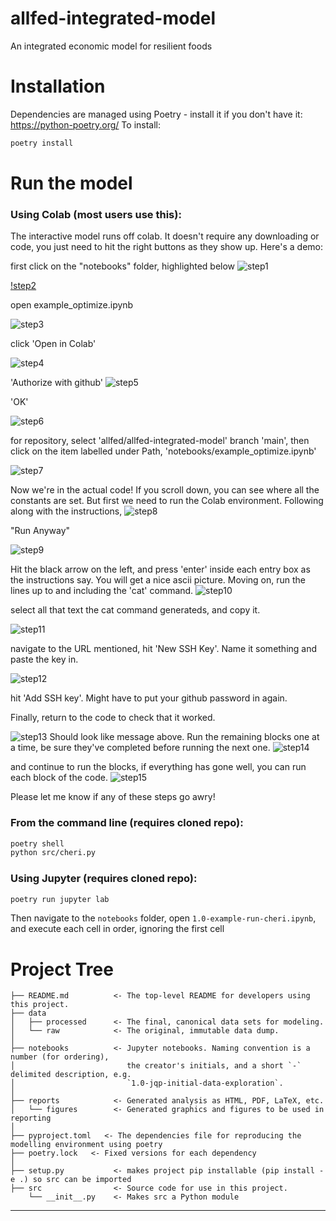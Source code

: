 allfed-integrated-model
==============================

An integrated economic model for resilient foods

# Installation
Dependencies are managed using Poetry - install it if you don't have it: https://python-poetry.org/
To install:
```bash
poetry install
```
# Run the model

### Using Colab (most users use this):
The interactive model runs off colab. It doesn't require any downloading or code, you just need to hit the right buttons as they show up. Here's a demo:

first click on the "notebooks" folder, highlighted below
![step1](http://github.com/allfed/allfed-integrated-model/step1.png)

[!step2](http://github.com/allfed/allfed-integrated-model/step2.png)

open example_optimize.ipynb

![step3](http://github.com/allfed/allfed-integrated-model/step3.png)

click 'Open in Colab'

![step4](http://github.com/allfed/allfed-integrated-model/step4.png)

'Authorize with github'
![step5](http://github.com/allfed/allfed-integrated-model/step5.png)

'OK'

![step6](http://github.com/allfed/allfed-integrated-model/step6.png)

for repository, select 'allfed/allfed-integrated-model' branch 'main', then click on the item labelled under Path, 'notebooks/example_optimize.ipynb'

![step7](http://github.com/allfed/allfed-integrated-model/step7.png)


Now we're in the actual code! If you scroll down, you can see where all the constants are set. But first we need to run the Colab environment. Following along with the instructions,
![step8](http://github.com/allfed/allfed-integrated-model/step8.png)


"Run Anyway"

![step9](http://github.com/allfed/allfed-integrated-model/step9.png)


Hit the black arrow on the left, and press 'enter' inside each entry box as the instructions say.
You will get a nice ascii picture.
Moving on, run the lines up to and including the 'cat' command.
![step10](http://github.com/allfed/allfed-integrated-model/step10.png)

select all that text the cat command generateds, and copy it.

![step11](http://github.com/allfed/allfed-integrated-model/step11.png)

navigate to the URL mentioned, hit 'New SSH Key'. Name it something and paste the key in.

![step12](http://github.com/allfed/allfed-integrated-model/step12.png)


hit 'Add SSH key'. Might have to put your github password in again.

Finally, return to the code to check that it worked.

![step13](http://github.com/allfed/allfed-integrated-model/step13.png)
Should look like message above.
Run the remaining blocks one at a time, be sure they've completed before running the next one.
![step14](http://github.com/allfed/allfed-integrated-model/step14.png)

and continue to run the blocks, if everything has gone well, you can run each block of the code.
![step15](http://github.com/allfed/allfed-integrated-model/step15.png)

Please let me know if any of these steps go awry!

### From the command line (requires cloned repo):
```bash
poetry shell
python src/cheri.py
```

### Using Jupyter (requires cloned repo):
```bash
poetry run jupyter lab
```
Then navigate to the `notebooks` folder, open `1.0-example-run-cheri.ipynb`, and
execute each cell in order, ignoring the first cell

# Project Tree

    ├── README.md          <- The top-level README for developers using this project.
    ├── data
    │   ├── processed      <- The final, canonical data sets for modeling.
    │   └── raw            <- The original, immutable data dump.
    │
    ├── notebooks          <- Jupyter notebooks. Naming convention is a number (for ordering),
    │                         the creator's initials, and a short `-` delimited description, e.g.
    │                         `1.0-jqp-initial-data-exploration`.
    │
    ├── reports            <- Generated analysis as HTML, PDF, LaTeX, etc.
    │   └── figures        <- Generated graphics and figures to be used in reporting
    │
    ├── pyproject.toml   <- The dependencies file for reproducing the modelling environment using poetry
    ├── poetry.lock   <- Fixed versions for each dependency
    │
    ├── setup.py           <- makes project pip installable (pip install -e .) so src can be imported
    ├── src                <- Source code for use in this project.
        └── __init__.py    <- Makes src a Python module

--------
